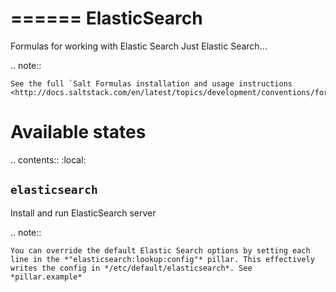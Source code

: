 ======
ElasticSearch
======

Formulas for working with Elastic Search
Just Elastic Search...

.. note::

    See the full `Salt Formulas installation and usage instructions
    <http://docs.saltstack.com/en/latest/topics/development/conventions/formulas.html>`_.

Available states
================

.. contents::
    :local:

``elasticsearch``
----------

Install and run ElasticSearch server

.. note::

    You can override the default Elastic Search options by setting each line in the *"elasticsearch:lookup:config"* pillar. This effectively writes the config in */etc/default/elasticsearch*. See *pillar.example*


